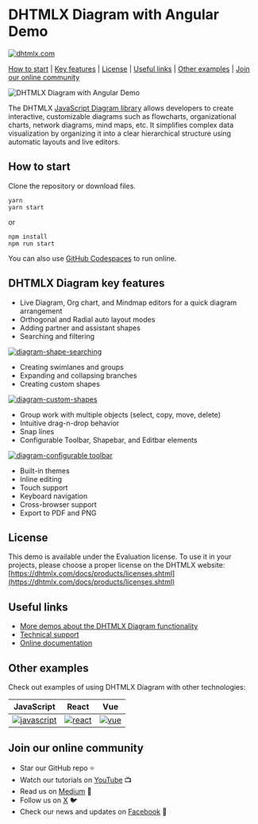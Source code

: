 # DHTMLX Diagram with Angular Demo

[![dhtmlx.com](https://img.shields.io/badge/made%20by-DHTMLX-blue)](https://dhtmlx.com/)

[How to start](#how-to-start) | [Key features](#key-features) | [License](#license) | [Useful links](#links) | [Other examples](#examples) | [Join our online community](#join)

![DHTMLX Diagram with Angular Demo](https://raw.githubusercontent.com/DHTMLX/angular-diagram-demo/master/diagram.png)

The DHTMLX [JavaScript Diagram library](https://dhtmlx.com/docs/products/dhtmlxDiagram/) allows developers to create interactive, customizable diagrams such as flowcharts, organizational charts, network diagrams, mind maps, etc. It simplifies complex data visualization by organizing it into a clear hierarchical structure using automatic layouts and live editors.

<a name="how-to-start"></a>
## How to start

Clone the repository or download files.

```
yarn
yarn start
```

or

```
npm install
npm run start
```

You can also use [GitHub Codespaces](https://docs.github.com/en/codespaces/developing-in-a-codespace/creating-a-codespace-for-a-repository) to run online.

<a name="key-features"></a>
## DHTMLX Diagram key features

- Live Diagram, Org chart, and Mindmap editors for a quick diagram arrangement
- Orthogonal and Radial auto layout modes
- Adding partner and assistant shapes
- Searching and filtering
 
[![diagram-shape-searching](https://dhtmlx.com/blog/wp-content/uploads/2024/05/image8-1.gif)](https://snippet.dhtmlx.com/846cz71r?tag=diagram_editor&mode=wide)

- Creating swimlanes and groups
- Expanding and collapsing branches
- Creating custom shapes

[![diagram-custom-shapes](https://dhtmlx.com/blog/wp-content/uploads/2024/05/image12.jpg)](https://snippet.dhtmlx.com/plqsq611?tag=diagram_editor&mode=wide)

- Group work with multiple objects (select, copy, move, delete)
- Intuitive drag-n-drop behavior
- Snap lines
- Configurable Toolbar, Shapebar, and Editbar elements

[![diagram-configurable toolbar](https://dhtmlx.com/blog/wp-content/uploads/2024/05/Toolbar-menu.gif)](https://snippet.dhtmlx.com/1qh2r0ub?tag=diagram_editor&mode=wide)

- Built-in themes
- Inline editing
- Touch support
- Keyboard navigation
- Cross-browser support
- Export to PDF and PNG

<a name="license"></a>
## License ##
This demo is available under the Evaluation license. To use it in your projects, please choose a proper license on the DHTMLX website: [https://dhtmlx.com/docs/products/licenses.shtml](https://dhtmlx.com/docs/products/licenses.shtml)

<a name="links"></a>
## Useful links

- [More demos about the DHTMLX Diagram functionality](https://snippet.dhtmlx.com/a9t2z2dt?tag=diagram&mode=wide)
- [Technical support ](https://forum.dhtmlx.com/c/diagram)
- [Online  documentation](https://docs.dhtmlx.com/diagram/)

<a name="examples"></a>
## Other examples

Check out examples of using DHTMLX Diagram with other technologies:

| JavaScript | React | Vue |
| ----- | ----- | ----- |
| [![javascript](https://dhtmlx.com/images/common/technologies/js.svg)](https://dhtmlx.com/docs/products/dhtmlxDiagram/) | [![react](https://dhtmlx.com/images/common/technologies/react.svg)](https://github.com/DHTMLX/react-diagram-demo/) | [![vue](https://dhtmlx.com/images/common/technologies/vue.svg)](https://github.com/DHTMLX/vue-diagram-demo) |

<a name="join"></a>
## Join our online community

- Star our GitHub repo :star:
- Watch our tutorials on [YouTube](https://www.youtube.com/user/dhtmlx/videos) :tv:
- Read us on [Medium](https://dhtmlx.medium.com) :newspaper:
- Follow us on [X](https://x.com/dhtmlx) :bird:
- Check our news and updates on [Facebook](https://www.facebook.com/dhtmlx/) :feet:
